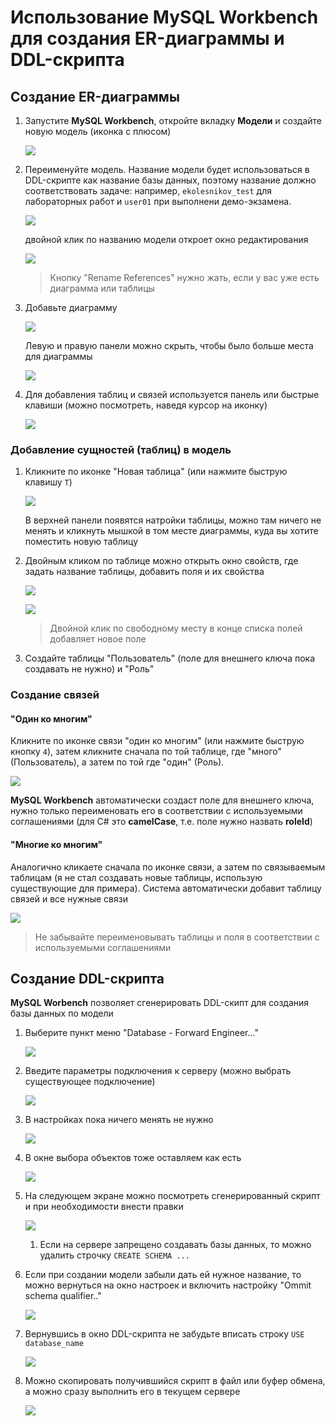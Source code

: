 # Использование MySQL Workbench для создания ER-диаграммы и DDL-скрипта

## Создание ER-диаграммы

1. Запустите **MySQL Workbench**, откройте вкладку **Модели** и создайте новую модель (иконка с плюсом)

    ![](../img/mywb_01.png)

1. Переименуйте модель. Название модели будет использоваться в DDL-скрипте как название базы данных, поэтому название должно соответствовать задаче: например, `ekolesnikov_test` для лабораторных работ и `user01` при выполнени демо-экзамена.

    ![](../img/mywb_02.png)

    двойной клик по названию модели откроет окно редактирования

    ![](../img/mywb_03.png)

    >Кнопку "Rename References" нужно жать, если у вас уже есть диаграмма или таблицы

1. Добавьте диаграмму

    ![](../img/mywb_04.png)

    Левую и правую панели можно скрыть, чтобы было больше места для диаграммы

    ![](../img/mywb_05.png)

1. Для добавления таблиц и связей используется панель или быстрые клавиши (можно посмотреть, наведя курсор на иконку)

    ![](../img/mywb_06.png)

### Добавление сущностей (таблиц) в модель

1. Кликните по иконке "Новая таблица" (или нажмите быструю клавишу `T`)

    ![](../img/mywb_07.png)

    В верхней панели появятся натройки таблицы, можно там ничего не менять и кликнуть мышкой в том месте диаграммы, куда вы хотите поместить новую таблицу

1. Двойным кликом по таблице можно открыть окно свойств, где задать название таблицы, добавить поля и их свойства

    ![](../img/mywb_08.png)

    ![](../img/mywb_09.png)

    >Двойной клик по свободному месту в конце списка полей добавляет новое поле

1. Создайте таблицы "Пользователь" (поле для внешнего ключа пока создавать не нужно) и "Роль"

### Создание связей 

#### "Один ко многим"

Кликните по иконке связи "один ко многим" (или нажмите быструю кнопку `4`), затем кликните сначала по той таблице, где "много" (Пользователь), а затем по той где "один" (Роль).

![](../img/mywb_10.png)

**MySQL Workbench** автоматически создаст поле для внешнего ключа, нужно только переименовать его в соответствии с используемыми соглашениями (для C# это **camelCase**, т.е. поле нужно назвать **roleId**)

#### "Многие ко многим"

Аналогично кликаете сначала по иконке связи, а затем по связываемым таблицам (я не стал создавать новые таблицы, использую существующие для примера). Система автоматически добавит таблицу связей и  все нужные связи

![](../img/mywb_11.png)

>Не забывайте переименовывать таблицы и поля в соответствии с используемыми соглашениями

## Создание DDL-скрипта

**MySQL Worbench** позволяет сгенерировать DDL-скипт для создания базы данных по модели

1. Выберите пункт меню "Database - Forward Engineer..."

    ![](../img/mywb_12.png)

1. Введите параметры подключения к серверу (можно выбрать существующее подключение)    

    ![](../img/mywb_13.png)

1. В настройках пока ничего менять не нужно

    ![](../img/mywb_14.png)

1. В окне выбора объектов тоже оставляем как есть

    ![](../img/mywb_15.png)

1. На следующем экране можно посмотреть сгенерированный скрипт и при необходимости внести правки

    ![](../img/mywb_16.png)

    1. Если на сервере запрещено создавать базы данных, то можно удалить строчку `CREATE SCHEMA ...`


1. Если при создании модели забыли дать ей нужное название, то можно вернуться на окно настроек и включить настройку "Ommit schema qualifier.."

    ![](../img/mywb_17.png)

1. Вернувшись в окно DDL-скрипта не забудьте вписать строку `USE database_name`

    ![](../img/mywb_18.png)

1. Можно скопировать получившийся скрипт в файл или буфер обмена, а можно сразу выполнить его в текущем сервере

    ![](../img/mywb_19.png)
